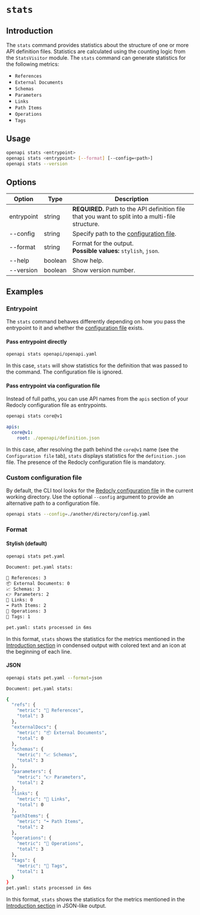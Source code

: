 # `stats`

## Introduction

The `stats` command provides statistics about the structure of one or more API definition files. Statistics are calculated using the counting logic from the `StatsVisitor` module. The `stats` command can generate statistics for the following metrics:

* `References`
* `External Documents`
* `Schemas`
* `Parameters`
* `Links`
* `Path Items`
* `Operations`
* `Tags`

## Usage

```bash
openapi stats <entrypoint>
openapi stats <entrypoint> [--format] [--config=<path>]
openapi stats --version
```

## Options

Option | Type | Description
-- | -- | --
entrypoint | string | **REQUIRED.** Path to the API definition file that you want to split into a multi-file structure.
--config | string | Specify path to the [configuration file](#custom-configuration-file).
--format | string | Format for the output.<br />**Possible values:** `stylish`, `json`.
--help | boolean | Show help.
--version | boolean | Show version number.

## Examples

### Entrypoint

The `stats` command behaves differently depending on how you pass the entrypoint to it and whether the [configuration file](#custom-configuration-file) exists.

#### Pass entrypoint directly

```bash
openapi stats openapi/openapi.yaml
```

In this case, `stats` will show statistics for the definition that was passed to the command. The configuration file is ignored.

#### Pass entrypoint via configuration file

Instead of full paths, you can use API names from the `apis` section of your Redocly configuration file as entrypoints.

```bash Command
openapi stats core@v1
```

```yaml Configuration file
apis:
  core@v1:
    root: ./openapi/definition.json
```

In this case, after resolving the path behind the `core@v1` name (see the `Configuration file` tab), `stats` displays statistics for the `definition.json` file. The presence of the Redocly configuration file is mandatory.


### Custom configuration file

By default, the CLI tool looks for the [Redocly configuration file](/docs/cli/configuration/index.mdx) in the current working directory. Use the optional `--config` argument to provide an alternative path to a configuration file.

```bash
openapi stats --config=./another/directory/config.yaml
```

### Format

#### Stylish (default)

```bash Request
openapi stats pet.yaml
```

```bash Output
Document: pet.yaml stats:

🚗 References: 3
📦 External Documents: 0
📈 Schemas: 3
👉 Parameters: 2
🔗 Links: 0
➡️ Path Items: 2
👷 Operations: 3
🔖 Tags: 1

pet.yaml: stats processed in 6ms
```

In this format, `stats` shows the statistics for the metrics mentioned in the [Introduction section](#introduction) in condensed output with colored text and an icon at the beginning of each line.

#### JSON

```bash Command
openapi stats pet.yaml --format=json
```

```bash Output
Document: pet.yaml stats:

{
  "refs": {
    "metric": "🚗 References",
    "total": 3
  },
  "externalDocs": {
    "metric": "📦 External Documents",
    "total": 0
  },
  "schemas": {
    "metric": "📈 Schemas",
    "total": 3
  },
  "parameters": {
    "metric": "👉 Parameters",
    "total": 2
  },
  "links": {
    "metric": "🔗 Links",
    "total": 0
  },
  "pathItems": {
    "metric": "➡️ Path Items",
    "total": 2
  },
  "operations": {
    "metric": "👷 Operations",
    "total": 3
  },
  "tags": {
    "metric": "🔖 Tags",
    "total": 1
  }
}
pet.yaml: stats processed in 6ms
```

In this format, `stats` shows the statistics for the metrics mentioned in the [Introduction section](#introduction) in JSON-like output.
